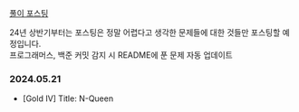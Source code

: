 [풀이 포스팅](https://mag1c.tistory.com/category/%EC%BD%94%EB%94%A9%ED%85%8C%EC%8A%A4%ED%8A%B8)

24년 상반기부터는 포스팅은 정말 어렵다고 생각한 문제들에 대한 것들만 포스팅할 예정입니다.
<br>
프로그래머스, 백준 커밋 감지 시 README에 푼 문제 자동 업데이트


### 2024.05.21<br>
- [Gold IV] Title: N-Queen
